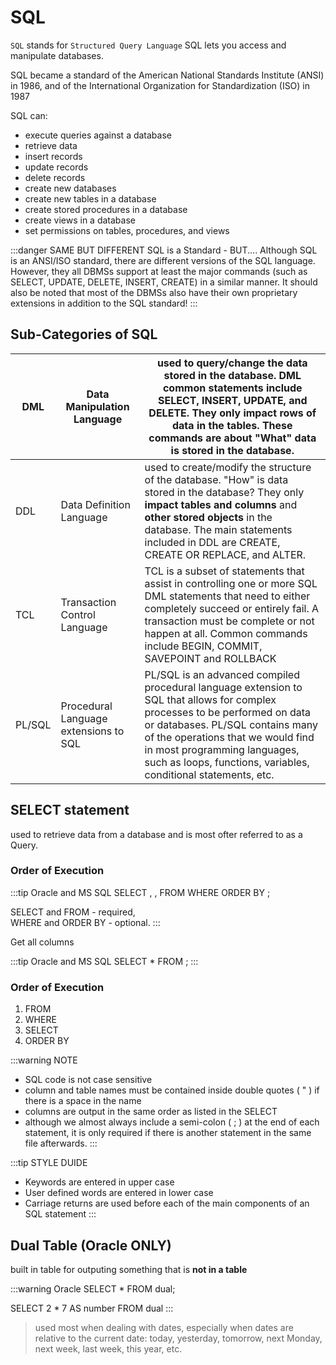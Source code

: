 # SQL

`SQL` stands for `Structured Query Language` SQL lets you access and manipulate databases.

SQL became a standard of the American National Standards Institute (ANSI) in 1986, and of the International Organization for Standardization (ISO) in 1987

 SQL can:
- execute queries against a database
- retrieve data 
- insert records
- update records
- delete records
- create new databases
- create new tables in a database
- create stored procedures in a database
- create views in a database
- set permissions on tables, procedures, and views

:::danger SAME BUT DIFFERENT
SQL is a Standard - BUT.... Although SQL is an ANSI/ISO standard, there are different versions of the SQL language. However, they all DBMSs support at least the major commands (such as SELECT, UPDATE, DELETE, INSERT, CREATE) in a similar manner.  It should also be noted that most of the DBMSs also have their own proprietary extensions in addition to the SQL standard!
:::


## Sub-Categories of SQL

| DML	| Data Manipulation Language	| used to query/change the data stored in the database.  DML common statements include SELECT, INSERT, UPDATE, and DELETE.  They only **impact rows** of data in the tables.  These commands are about "What" data is stored in the database.
| -- | -- | -- |
| DDL	| Data Definition Language	| used to create/modify the structure of the database.  "How" is data stored in the database?  They only **impact tables and columns** and **other stored objects** in the database.  The main statements included in DDL are CREATE, CREATE OR REPLACE, and ALTER.
| TCL	| Transaction Control Language	| TCL is a subset of statements that assist in controlling one or more SQL DML statements that need to either completely succeed or entirely fail.  A transaction must be complete or not happen at all.  Common commands include BEGIN, COMMIT, SAVEPOINT and ROLLBACK
| PL/SQL	| Procedural Language extensions to SQL	| PL/SQL is an advanced compiled procedural language extension to SQL that allows for complex processes to be performed on data or databases.  PL/SQL contains many of the operations that we would find in most programming languages, such as loops, functions, variables, conditional statements, etc.

## SELECT statement

used to retrieve data from a database and is most ofter referred to as a Query.
### Order of Execution
:::tip Oracle and MS SQL
SELECT <column1>, <column2>, <columnN>
FROM <tablename>
WHERE <one or more comparison expressions>
ORDER BY <field list comma separated>;

SELECT and FROM - required,  
  WHERE and ORDER BY - optional.
:::

Get all columns
  
:::tip Oracle and MS SQL
  SELECT * FROM <tablename>;
:::
  
### Order of Execution
  
1. FROM
2. WHERE
3. SELECT
4. ORDER BY

:::warning NOTE
  - SQL code is not case sensitive
  - column and table names must be contained inside double quotes ( " ) if there is a space in the name
  - columns are output in the same order as listed in the SELECT
  - although we almost always include a semi-colon ( ; ) at the end of each statement, it is only required if there is another statement in the same file afterwards.
:::
  
:::tip STYLE DUIDE
- Keywords are entered in upper case
- User defined words are entered in lower case
- Carriage returns are used before each of the main components of an SQL statement
:::

 ## Dual Table (Oracle ONLY)
 
 built in table for outputing something that is **not in a table**
 
 :::warning Oracle
 SELECT * FROM dual;
 
 SELECT 2 * 7 AS number FROM dual
 :::
 
 > used most when dealing with dates, especially when dates are relative to the current date: today, yesterday, tomorrow, next Monday, next week, last week, this year, etc.
